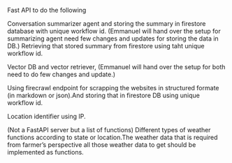 Fast API to do the following

Conversation summarizer agent and storing the summary in firestore database with unique workflow id. (Emmanuel will hand over the setup for summarizing agent need few changes and updates for storing the data in DB.)
Retrieving that stored summary from firestore using taht unique workflow id.


Vector DB and vector retriever, (Emmanuel will hand over the setup for both need to do few changes and update.)


Using firecrawl endpoint for scrapping the websites in structured formate (in markdown or json).And storing that in firestore DB using unique workflow id.


Location identifier using IP.

(Not a FastAPI server but a list of functions)
Different types of weather functions according to state or location.The weather data that is required from farmer’s perspective all those weather data to get should be implemented as functions.
